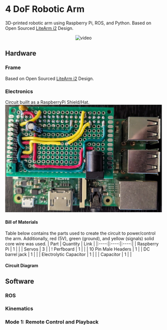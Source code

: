 # 4 DoF Robotic Arm
3D-printed robotic arm using Raspberry Pi, ROS, and Python. Based on Open Sourced [LiteArm i2](https://www.thingiverse.com/thing:480446) Design.


<p align="center">
 <img src="https://github.com/estods3/raspberrypi-LiteArmi2/blob/master/rosreplay.gif" alt="video" width="600"/>
</p>


## Hardware

### Frame
Based on Open Sourced [LiteArm i2](https://www.thingiverse.com/thing:480446) Design.

### Electronics
Circuit buillt as a RaspberryPi Shield/Hat.
<img src="https://github.com/estods3/raspberrypi-LiteArmi2/blob/master/robotarm_circuitboard.jpg" width="600"/>

#### Bill of Materials
Table below contains the parts used to create the circuit to power/control the arm. Additionally, red (5V), green (ground), and yellow (signals) solid core wire was used.
| Part | Quantity | Link |
|:----:|:----:|:----:|
| Raspberry Pi | 1 | |
| Servos | 3 | |
! Perfboard | 1 | |
| 10 Pin Male Headers | 1 |
| DC barrel jack | 1 | |
| Electrolytic Capacitor | 1 | |
| Capacitor | 1 | |

#### Circuit Diagram


## Software

### ROS

### Kinematics

### Mode 1: Remote Control and Playback
